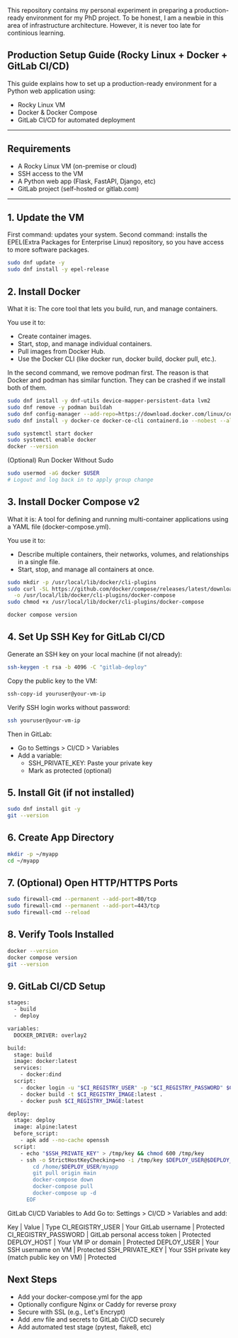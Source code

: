 This repository contains my personal experiment in preparing a production-ready environment for my PhD project. To be honest, I am a newbie in this area of infrastructure architecture. However, it is never too late for continious learning. 

## Production Setup Guide (Rocky Linux + Docker + GitLab CI/CD)

This guide explains how to set up a production-ready environment for a Python web application using:

- Rocky Linux VM
- Docker & Docker Compose
- GitLab CI/CD for automated deployment

---

## Requirements

- A Rocky Linux VM (on-premise or cloud)
- SSH access to the VM
- A Python web app (Flask, FastAPI, Django, etc)
- GitLab project (self-hosted or gitlab.com)

---

## 1. Update the VM
First command: updates your system.
Second command: installs the EPEL(Extra Packages for Enterprise Linux) repository, so you have access to more software packages.
```bash
sudo dnf update -y
sudo dnf install -y epel-release
```

## 2. Install Docker
What it is: The core tool that lets you build, run, and manage containers.

You use it to:
- Create container images.
- Start, stop, and manage individual containers.
- Pull images from Docker Hub.
- Use the Docker CLI (like docker run, docker build, docker pull, etc.).

In the second command, we remove podman first. The reason is that  Docker and podman has similar function. They can be crashed if we install both of them.

```bash
sudo dnf install -y dnf-utils device-mapper-persistent-data lvm2
sudo dnf remove -y podman buildah
sudo dnf config-manager --add-repo=https://download.docker.com/linux/centos/docker-ce.repo
sudo dnf install -y docker-ce docker-ce-cli containerd.io --nobest --allowerasing

sudo systemctl start docker
sudo systemctl enable docker
docker --version
```
(Optional) Run Docker Without Sudo
```bash
sudo usermod -aG docker $USER
# Logout and log back in to apply group change
```

## 3. Install Docker Compose v2
What it is: A tool for defining and running multi-container applications using a YAML file (docker-compose.yml).

You use it to:
- Describe multiple containers, their networks, volumes, and relationships in a single file.
- Start, stop, and manage all containers at once.
  
```bash
sudo mkdir -p /usr/local/lib/docker/cli-plugins
sudo curl -SL https://github.com/docker/compose/releases/latest/download/docker-compose-linux-x86_64 \
  -o /usr/local/lib/docker/cli-plugins/docker-compose
sudo chmod +x /usr/local/lib/docker/cli-plugins/docker-compose

docker compose version
```
## 4. Set Up SSH Key for GitLab CI/CD
Generate an SSH key on your local machine (if not already):
```bash
ssh-keygen -t rsa -b 4096 -C "gitlab-deploy"
```
Copy the public key to the VM:
```bash
ssh-copy-id youruser@your-vm-ip
```
Verify SSH login works without password:
```bash
ssh youruser@your-vm-ip
```
Then in GitLab:
- Go to Settings > CI/CD > Variables
- Add a variable:
  - SSH_PRIVATE_KEY: Paste your private key
  - Mark as protected (optional)

## 5. Install Git (if not installed)
```bash
sudo dnf install git -y
git --version
```
## 6. Create App Directory
```bash
mkdir -p ~/myapp
cd ~/myapp
```
## 7. (Optional) Open HTTP/HTTPS Ports
```bash
sudo firewall-cmd --permanent --add-port=80/tcp
sudo firewall-cmd --permanent --add-port=443/tcp
sudo firewall-cmd --reload
```
## 8. Verify Tools Installed
```bash
docker --version
docker compose version
git --version

```
## 9. GitLab CI/CD Setup
```bash
stages:
  - build
  - deploy

variables:
  DOCKER_DRIVER: overlay2

build:
  stage: build
  image: docker:latest
  services:
    - docker:dind
  script:
    - docker login -u "$CI_REGISTRY_USER" -p "$CI_REGISTRY_PASSWORD" $CI_REGISTRY
    - docker build -t $CI_REGISTRY_IMAGE:latest .
    - docker push $CI_REGISTRY_IMAGE:latest

deploy:
  stage: deploy
  image: alpine:latest
  before_script:
    - apk add --no-cache openssh
  script:
    - echo "$SSH_PRIVATE_KEY" > /tmp/key && chmod 600 /tmp/key
    - ssh -o StrictHostKeyChecking=no -i /tmp/key $DEPLOY_USER@$DEPLOY_HOST <<EOF
        cd /home/$DEPLOY_USER/myapp
        git pull origin main
        docker-compose down
        docker-compose pull
        docker-compose up -d
      EOF

```
GitLab CI/CD Variables to Add
Go to: Settings > CI/CD > Variables and add:

Key | Value | Type
CI_REGISTRY_USER | Your GitLab username | Protected
CI_REGISTRY_PASSWORD | GitLab personal access token | Protected
DEPLOY_HOST | Your VM IP or domain | Protected
DEPLOY_USER | Your SSH username on VM | Protected
SSH_PRIVATE_KEY | Your SSH private key (match public key on VM) | Protected

## Next Steps
- Add your docker-compose.yml for the app
- Optionally configure Nginx or Caddy for reverse proxy
- Secure with SSL (e.g., Let's Encrypt)
- Add .env file and secrets to GitLab CI/CD securely
- Add automated test stage (pytest, flake8, etc)
